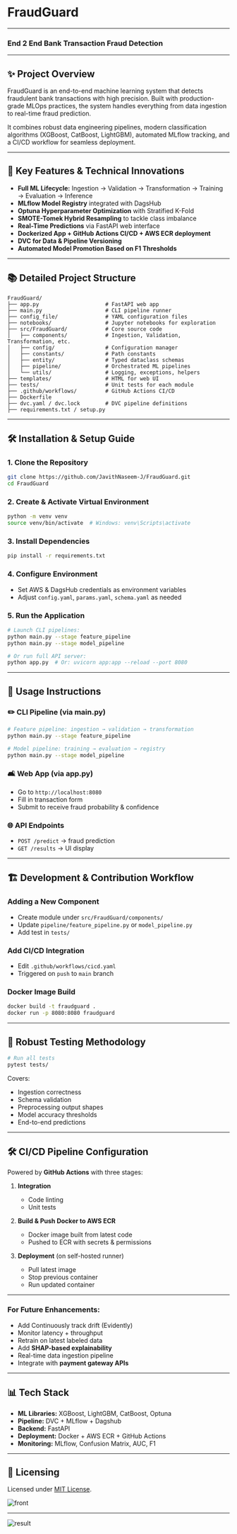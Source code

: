 # FraudGuard 

---

### End 2 End Bank Transaction Fraud Detection

---

## ✨ Project Overview

FraudGuard is an end-to-end machine learning system that detects fraudulent bank transactions with high precision. Built with production-grade MLOps practices, the system handles everything from data ingestion to real-time fraud prediction.

It combines robust data engineering pipelines, modern classification algorithms (XGBoost, CatBoost, LightGBM), automated MLflow tracking, and a CI/CD workflow for seamless deployment.

---

## 🔧 Key Features & Technical Innovations

* **Full ML Lifecycle:** Ingestion → Validation → Transformation → Training → Evaluation → Inference
* **MLflow Model Registry** integrated with DagsHub
* **Optuna Hyperparameter Optimization** with Stratified K-Fold
* **SMOTE-Tomek Hybrid Resampling** to tackle class imbalance
* **Real-Time Predictions** via FastAPI web interface
* **Dockerized App + GitHub Actions CI/CD + AWS ECR deployment**
* **DVC for Data & Pipeline Versioning**
* **Automated Model Promotion Based on F1 Thresholds**

---

## 📚 Detailed Project Structure

```
FraudGuard/
├── app.py                     # FastAPI web app
├── main.py                    # CLI pipeline runner
├── config_file/               # YAML configuration files
├── notebooks/                 # Jupyter notebooks for exploration
├── src/FraudGuard/            # Core source code
│   ├── components/            # Ingestion, Validation, Transformation, etc.
│   ├── config/                # Configuration manager
│   ├── constants/             # Path constants
│   ├── entity/                # Typed dataclass schemas
│   ├── pipeline/              # Orchestrated ML pipelines
│   └── utils/                 # Logging, exceptions, helpers
├── templates/                 # HTML for web UI
├── tests/                     # Unit tests for each module
├── .github/workflows/         # GitHub Actions CI/CD
├── Dockerfile
├── dvc.yaml / dvc.lock        # DVC pipeline definitions
├── requirements.txt / setup.py
```

---

## 🛠️ Installation & Setup Guide

### 1. Clone the Repository

```bash
git clone https://github.com/JavithNaseem-J/FraudGuard.git
cd FraudGuard
```

### 2. Create & Activate Virtual Environment

```bash
python -m venv venv
source venv/bin/activate  # Windows: venv\Scripts\activate
```

### 3. Install Dependencies

```bash
pip install -r requirements.txt
```

### 4. Configure Environment

* Set AWS & DagsHub credentials as environment variables
* Adjust `config.yaml`, `params.yaml`, `schema.yaml` as needed

### 5. Run the Application

```bash
# Launch CLI pipelines:
python main.py --stage feature_pipeline
python main.py --stage model_pipeline

# Or run full API server:
python app.py  # Or: uvicorn app:app --reload --port 8080
```

---

## 🔎 Usage Instructions

### ✏️ CLI Pipeline (via main.py)

```bash
# Feature pipeline: ingestion → validation → transformation
python main.py --stage feature_pipeline

# Model pipeline: training → evaluation → registry
python main.py --stage model_pipeline
```

### 🛋️ Web App (via app.py)

* Go to `http://localhost:8080`
* Fill in transaction form
* Submit to receive fraud probability & confidence

### 🌐 API Endpoints

* `POST /predict` → fraud prediction
* `GET /results` → UI display

---

## 🏗️ Development & Contribution Workflow

### Adding a New Component

* Create module under `src/FraudGuard/components/`
* Update `pipeline/feature_pipeline.py` or `model_pipeline.py`
* Add test in `tests/`

### Add CI/CD Integration

* Edit `.github/workflows/cicd.yaml`
* Triggered on `push` to `main` branch

### Docker Image Build

```bash
docker build -t fraudguard .
docker run -p 8080:8080 fraudguard
```

---

## 🔢 Robust Testing Methodology

```bash
# Run all tests
pytest tests/
```

Covers:

* Ingestion correctness
* Schema validation
* Preprocessing output shapes
* Model accuracy thresholds
* End-to-end predictions

---

## 🛠️ CI/CD Pipeline Configuration

Powered by **GitHub Actions** with three stages:

1. **Integration**

   * Code linting
   * Unit tests

2. **Build & Push Docker to AWS ECR**

   * Docker image built from latest code
   * Pushed to ECR with secrets & permissions

3. **Deployment** (on self-hosted runner)

   * Pull latest image
   * Stop previous container
   * Run updated container


---

### For Future Enhancements:

* Add Continuously track drift (Evidently)
* Monitor latency + throughput
* Retrain on latest labeled data
* Add **SHAP-based explainability**
* Real-time data ingestion pipeline
* Integrate with **payment gateway APIs**


---

## 📊 Tech Stack

* **ML Libraries:** XGBoost, LightGBM, CatBoost, Optuna
* **Pipeline:** DVC + MLflow + Dagshub
* **Backend:** FastAPI
* **Deployment:** Docker + AWS ECR + GitHub Actions
* **Monitoring:** MLflow, Confusion Matrix, AUC, F1

---

## 📘️ Licensing

Licensed under [MIT License](LICENSE).


![front](https://github.com/user-attachments/assets/8804714a-5cc6-4a69-a21e-24ce76c79f79)

---

![result](https://github.com/user-attachments/assets/078cff2d-71e0-498c-a088-db9c9c714819)
